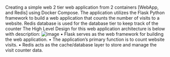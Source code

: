 Creating a simple web 2 tier web application from 2 containers [WebApp, and Redis] using Docker Compose.
The application utilizes the Flask Python framework to build a web application that counts the number of visits to a website.
Redis database is used for the database tier to keep track of the counter
The High Level Design for this web application architecture is below with description:
<img alt="image" src="https://github.com/user-attachments/assets/20d5c882-7c27-49b2-92ad-69f9022fc5a9" />
	•	Flask serves as the web framework for building the web application.
	•	The application’s primary function is to count website visits.
	•	Redis acts as the cache/database layer to store and manage the visit counter data.
